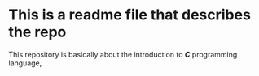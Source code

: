# This is a readme file that describes the repo
This repository is basically about the introduction to ***C*** programming language,
